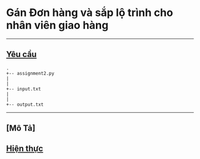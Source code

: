 # Gán Đơn hàng và sắp lộ trình cho nhân viên giao hàng
---
## [Yêu cầu](./assignment2/BTL2.pdf)

```
.
+-- assignment2.py
|
|
+-- input.txt
|
|
+-- output.txt
```
---
## [Mô Tả]

## [Hiện thực](./assignment2/assigment2.py)

